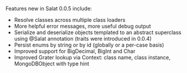 Features new in Salat 0.0.5 include:

- Resolve classes across multiple class loaders
- More helpful error messages, more useful debug output
- Serialize  and deserialize objects templated to an abstract superclass using @Salat annotation (traits were introduced in 0.0.4)
- Persist enums by string or by id (globally or a per-case basis)
- Improved support for BigDecimal, BigInt and Char
- Improved Grater lookup via Context: class name, class instance, MongoDBObject with type hint